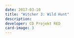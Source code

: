 ```yaml
---
date: 2017-03-10
title: "Witcher 3: Wild Hunt"
description:
developer: CD Projekt RED
card-image: 3
---
```

